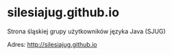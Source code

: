 silesiajug.github.io
====================

Strona śląskiej grupy użytkowników języka Java (SJUG)

Adres: http://silesiajug.github.io
